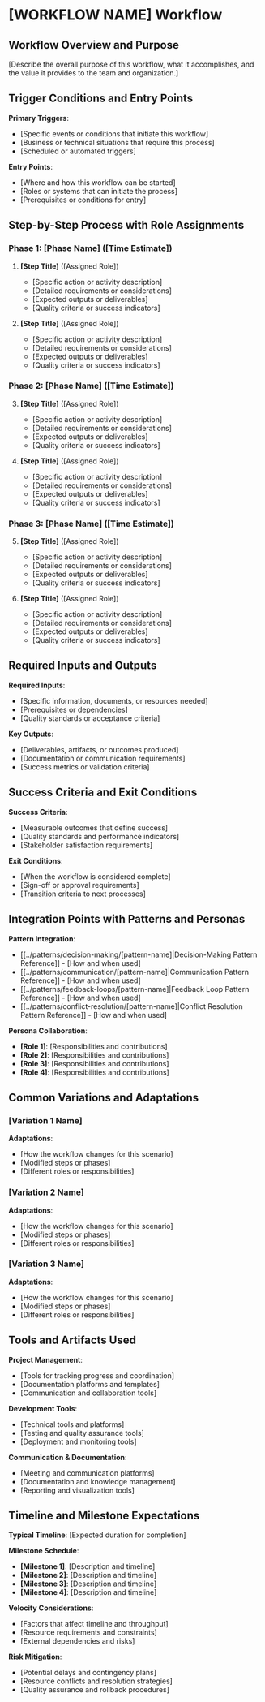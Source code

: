 # [WORKFLOW NAME] Workflow

## Workflow Overview and Purpose

[Describe the overall purpose of this workflow, what it accomplishes, and the value it provides to the team and organization.]

## Trigger Conditions and Entry Points

**Primary Triggers**:
- [Specific events or conditions that initiate this workflow]
- [Business or technical situations that require this process]
- [Scheduled or automated triggers]

**Entry Points**:
- [Where and how this workflow can be started]
- [Roles or systems that can initiate the process]
- [Prerequisites or conditions for entry]

## Step-by-Step Process with Role Assignments

### Phase 1: [Phase Name] ([Time Estimate])

1. **[Step Title]** ([Assigned Role])
   - [Specific action or activity description]
   - [Detailed requirements or considerations]
   - [Expected outputs or deliverables]
   - [Quality criteria or success indicators]

2. **[Step Title]** ([Assigned Role])
   - [Specific action or activity description]
   - [Detailed requirements or considerations]
   - [Expected outputs or deliverables]
   - [Quality criteria or success indicators]

### Phase 2: [Phase Name] ([Time Estimate])

3. **[Step Title]** ([Assigned Role])
   - [Specific action or activity description]
   - [Detailed requirements or considerations]
   - [Expected outputs or deliverables]
   - [Quality criteria or success indicators]

4. **[Step Title]** ([Assigned Role])
   - [Specific action or activity description]
   - [Detailed requirements or considerations]
   - [Expected outputs or deliverables]
   - [Quality criteria or success indicators]

### Phase 3: [Phase Name] ([Time Estimate])

5. **[Step Title]** ([Assigned Role])
   - [Specific action or activity description]
   - [Detailed requirements or considerations]
   - [Expected outputs or deliverables]
   - [Quality criteria or success indicators]

6. **[Step Title]** ([Assigned Role])
   - [Specific action or activity description]
   - [Detailed requirements or considerations]
   - [Expected outputs or deliverables]
   - [Quality criteria or success indicators]

## Required Inputs and Outputs

**Required Inputs**:
- [Specific information, documents, or resources needed]
- [Prerequisites or dependencies]
- [Quality standards or acceptance criteria]

**Key Outputs**:
- [Deliverables, artifacts, or outcomes produced]
- [Documentation or communication requirements]
- [Success metrics or validation criteria]

## Success Criteria and Exit Conditions

**Success Criteria**:
- [Measurable outcomes that define success]
- [Quality standards and performance indicators]
- [Stakeholder satisfaction requirements]

**Exit Conditions**:
- [When the workflow is considered complete]
- [Sign-off or approval requirements]
- [Transition criteria to next processes]

## Integration Points with Patterns and Personas

**Pattern Integration**:
- [[../patterns/decision-making/[pattern-name]|Decision-Making Pattern Reference]] - [How and when used]
- [[../patterns/communication/[pattern-name]|Communication Pattern Reference]] - [How and when used]
- [[../patterns/feedback-loops/[pattern-name]|Feedback Loop Pattern Reference]] - [How and when used]
- [[../patterns/conflict-resolution/[pattern-name]|Conflict Resolution Pattern Reference]] - [How and when used]

**Persona Collaboration**:
- **[Role 1]**: [Responsibilities and contributions]
- **[Role 2]**: [Responsibilities and contributions]
- **[Role 3]**: [Responsibilities and contributions]
- **[Role 4]**: [Responsibilities and contributions]

## Common Variations and Adaptations

### [Variation 1 Name]
**Adaptations**:
- [How the workflow changes for this scenario]
- [Modified steps or phases]
- [Different roles or responsibilities]

### [Variation 2 Name]
**Adaptations**:
- [How the workflow changes for this scenario]
- [Modified steps or phases]
- [Different roles or responsibilities]

### [Variation 3 Name]
**Adaptations**:
- [How the workflow changes for this scenario]
- [Modified steps or phases]
- [Different roles or responsibilities]

## Tools and Artifacts Used

**Project Management**:
- [Tools for tracking progress and coordination]
- [Documentation platforms and templates]
- [Communication and collaboration tools]

**Development Tools**:
- [Technical tools and platforms]
- [Testing and quality assurance tools]
- [Deployment and monitoring tools]

**Communication & Documentation**:
- [Meeting and communication platforms]
- [Documentation and knowledge management]
- [Reporting and visualization tools]

## Timeline and Milestone Expectations

**Typical Timeline**: [Expected duration for completion]

**Milestone Schedule**:
- **[Milestone 1]**: [Description and timeline]
- **[Milestone 2]**: [Description and timeline]
- **[Milestone 3]**: [Description and timeline]
- **[Milestone 4]**: [Description and timeline]

**Velocity Considerations**:
- [Factors that affect timeline and throughput]
- [Resource requirements and constraints]
- [External dependencies and risks]

**Risk Mitigation**:
- [Potential delays and contingency plans]
- [Resource conflicts and resolution strategies]
- [Quality assurance and rollback procedures]